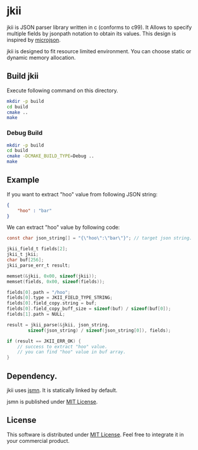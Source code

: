 # jkii

jkii is JSON parser library written in c (conforms to c99).
It Allows to specify multiple fields by jsonpath notation to obtain its values.
This design is inspired by [microjson](http://www.catb.org/esr/microjson/).

jkii is designed to fit resource limited environment.
You can choose static or dynamic memory allocation.

## Build jkii

Execute following command on this directory.

```sh
mkdir -p build
cd build
cmake ..
make
```


### Debug Build
```sh
mkdir -p build
cd build
cmake -DCMAKE_BUILD_TYPE=Debug ..
make
```

## Example

If you want to extract "hoo" value from following JSON string:

```json
{
    "hoo" : "bar"
}
```

We can extract "hoo" value by following code:

```c
const char json_string[] = "{\"hoo\":\"bar\"}"; // target json string.

jkii_field_t fields[2];
jkii_t jkii;
char buf[256];
jkii_parse_err_t result;

memset(&jkii, 0x00, sizeof(jkii));
memset(fields, 0x00, sizeof(fields));

fields[0].path = "/hoo";
fields[0].type = JKII_FIELD_TYPE_STRING;
fields[0].field_copy.string = buf;
fields[0].field_copy_buff_size = sizeof(buf) / sizeof(buf[0]);
fields[1].path = NULL;

result = jkii_parse(&jkii, json_string,
        sizeof(json_string) / sizeof(json_string[0]), fields);

if (result == JKII_ERR_OK) {
    // success to extract "hoo" value.
    // you can find "hoo" value in buf array.
}
```

## Dependency.

jkii uses [jsmn](http://zserge.com/jsmn.html).
It is statically linked by default.

jsmn is published under [MIT
License](http://opensource.org/licenses/mit-license.php).

## License
This software is distributed under [MIT License](http://opensource.org/licenses/mit-license.php).
Feel free to integrate it in your commercial product.
